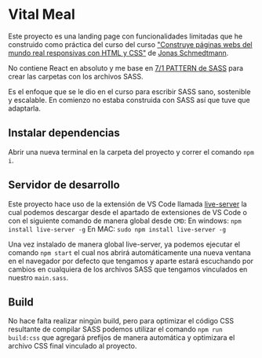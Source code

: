 # Vital Meal

Este proyecto es una landing page con funcionalidades limitadas que he construido como práctica del curso del curso ["Construye páginas webs del mundo real responsivas con HTML y CSS"](https://www.udemy.com/certificate/UC-ae8c6bc0-b265-437b-8591-d0fdf8a33e2f/) de [Jonas Schmedtmann](https://www.udemy.com/user/jonasschmedtmann/).

No contiene React en absoluto y me base en [7/1 PATTERN de SASS](https://sass-guidelin.es/es/) para crear las carpetas con los archivos SASS.

Es el enfoque que se le dio en el curso para escribir SASS sano, sostenible y escalable. En comienzo no estaba construida con SASS así que tuve que adaptarla.

## Instalar dependencias

Abrir una nueva terminal en la carpeta del proyecto y correr el comando `npm i`.

## Servidor de desarrollo

Este proyecto hace uso de la extensión de VS Code llamada [live-server](https://marketplace.visualstudio.com/items?itemName=ritwickdey.LiveServer) la cual podemos descargar desde el apartado de extensiones de VS Code o con el siguiente comando de manera global desde `CMD`:
En windows:
`npm install live-server -g`
En MAC:
`sudo npm install live-server -g`

Una vez instalado de manera global live-server, ya podemos ejecutar el comando `npm start` el cual nos abrirá automáticamente una nueva ventana en el navegador por defecto que tengamos y aparte estará escuchando por cambios en cualquiera de los archivos SASS que tengamos vinculados en nuestro `main.sass`.

## Build

No hace falta realizar ningún build, pero para optimizar el código CSS resultante de compilar SASS podemos utilizar el comando `npm run build:css` que agregará prefijos de manera automática y optimizara el archivo CSS final vinculado al proyecto.
